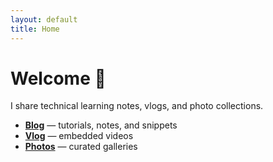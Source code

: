 ```yaml
---
layout: default
title: Home
---
```


# Welcome 👋
I share technical learning notes, vlogs, and photo collections.

- **[Blog](/blog/)** — tutorials, notes, and snippets  
- **[Vlog](/vlog/)** — embedded videos  
- **[Photos](/photos/)** — curated galleries  
